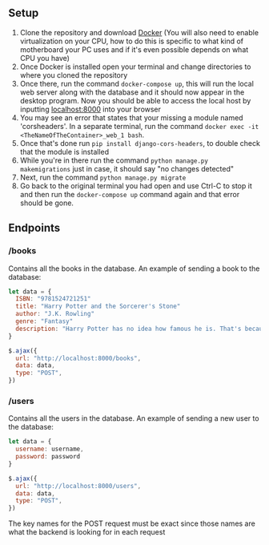 ## Setup
1. Clone the repository and download [Docker](https://www.docker.com/get-started) (You will also need to enable virtualization on your CPU, how to do this is specific to what kind of motherboard your PC uses and if it's even possible depends on what CPU you have)
2. Once Docker is installed open your terminal and change directories to where you cloned the repository
3. Once there, run the command `docker-compose up`, this will run the local web server along with the database and it should now appear in the desktop program. Now you should be able to access the local host by inputting [localhost:8000](http://localhost:8000) into your browser
4. You may see an error that states that your missing a module named 'corsheaders'. In a separate terminal, run the command `docker exec -it <TheNameOfTheContainer>_web_1 bash`.
5. Once that's done run `pip install django-cors-headers`, to double check that the module is installed
6. While you're in there run the command `python manage.py makemigrations` just in case, it should say "no changes detected"
7. Next, run the command `python manage.py migrate` 
8. Go back to the original terminal you had open and use Ctrl-C to stop it and then run the `docker-compose up` command again and that error should be gone.
## Endpoints
### /books
Contains all the books in the database. An example of sending a book to the database:
```javascript
let data = {
  ISBN: "9781524721251"
  title: "Harry Potter and the Sorcerer's Stone"
  author: "J.K. Rowling"
  genre: "Fantasy"
  description: "Harry Potter has no idea how famous he is. That's because he's being raised by his miserable aunt and uncle who are terrified Harry will learn that he's really a wizard, just as his parents were. But everything changes when Harry is summoned to attend an infamous school for wizards, and he begins to discover some clues about his illustrious birthright. From the surprising way he is greeted by a lovable giant, to the unique curriculum and colorful faculty at his unusual school, Harry finds himself drawn deep inside a mystical world he never knew existed and closer to his own noble destiny."
}

$.ajax({
  url: "http://localhost:8000/books",
  data: data,
  type: "POST",
})
```
### /users
Contains all the users in the database. An example of sending a new user to the database:
```javascript
let data = {
  username: username,
  password: password
}

$.ajax({
  url: "http://localhost:8000/users",
  data: data,
  type: "POST",
})
```
The key names for the POST request must be exact since those names are what the backend is looking for in each request

